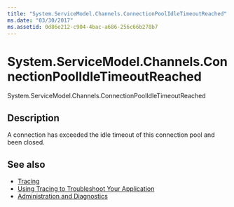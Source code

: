 ```yaml
---
title: "System.ServiceModel.Channels.ConnectionPoolIdleTimeoutReached"
ms.date: "03/30/2017"
ms.assetid: 0d86e212-c904-4bac-a686-256c66b278b7
---
```

# System.ServiceModel.Channels.ConnectionPoolIdleTimeoutReached
System.ServiceModel.Channels.ConnectionPoolIdleTimeoutReached  
  
## Description  
 A connection has exceeded the idle timeout of this connection pool and been closed.  
  
## See also

- [Tracing](../../../../../docs/framework/wcf/diagnostics/tracing/index.md)
- [Using Tracing to Troubleshoot Your Application](../../../../../docs/framework/wcf/diagnostics/tracing/using-tracing-to-troubleshoot-your-application.md)
- [Administration and Diagnostics](../../../../../docs/framework/wcf/diagnostics/index.md)
